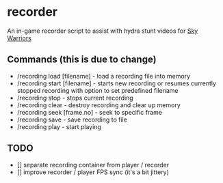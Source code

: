 # recorder
An in-game recorder script to assist with hydra stunt videos for [Sky Warriors](https://skywarriors.net)

## Commands (this is due to change)
- /recording load [filename] - load a recording file into memory
- /recording start [filename] - starts new recording or resumes currently stopped recording with option to set predefined filename
- /recording stop - stops current recording
- /recording clear - destroy recording and clear up memory
- /recording seek [frame.no] - seek to specific frame
- /recording save - save recording to file
- /recording play - start playing

## TODO
- [] separate recording container from player / recorder
- [] improve recorder / player FPS sync (it's a bit jittery)
